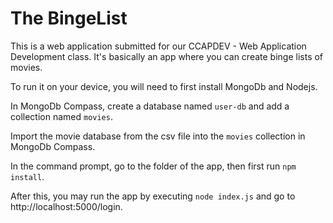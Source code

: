 # The BingeList
This is a web application submitted for our CCAPDEV - Web Application Development class.
It's basically an app where you can create binge lists of movies.

To run it on your device, you will need to first install MongoDb and Nodejs.

In MongoDb Compass, create a database named `user-db` and add a collection named `movies`.

Import the movie database from the csv file into the `movies` collection in MongoDb Compass.

In the command prompt, go to the folder of the app, then first run `npm install`.

After this, you may run the app by executing `node index.js` and go to http://localhost:5000/login.
